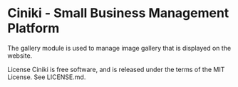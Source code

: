 Ciniki - Small Business Management Platform
===========================================

The gallery module is used to manage image gallery that is displayed on the website.

License
Ciniki is free software, and is released under the terms of the MIT License. See LICENSE.md.

